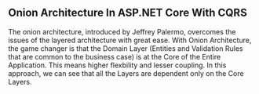## Onion Architecture In ASP.NET Core With CQRS

The onion architecture, introduced by Jeffrey Palermo, overcomes the issues of the layered architecture with great ease. With Onion Architecture, the game changer is that the Domain Layer (Entities and Validation Rules that are common to the business case) is at the Core of the Entire Application. This means higher flexbility and lesser coupling. In this approach, we can see that all the Layers are dependent only on the Core Layers.
